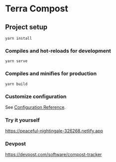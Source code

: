 # Terra Compost

## Project setup
```
yarn install
```

### Compiles and hot-reloads for development
```
yarn serve
```

### Compiles and minifies for production
```
yarn build
```

### Customize configuration
See [Configuration Reference](https://cli.vuejs.org/config/).

### Try it yourself
https://peaceful-nightingale-326268.netlify.app

### Devpost
https://devpost.com/software/compost-tracker

